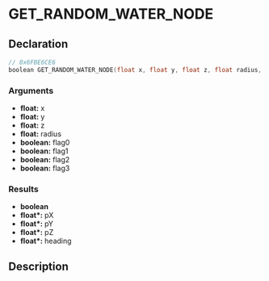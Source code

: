 # GET_RANDOM_WATER_NODE

## Declaration
```cpp
// 0x6FBE6CE6
boolean GET_RANDOM_WATER_NODE(float x, float y, float z, float radius, boolean flag0, boolean flag1, boolean flag2, boolean flag3, float* pX, float* pY, float* pZ, float* heading);
```

### Arguments
- **float:** x
- **float:** y
- **float:** z
- **float:** radius
- **boolean:** flag0
- **boolean:** flag1
- **boolean:** flag2
- **boolean:** flag3

### Results
- **boolean**
- **float\*:** pX
- **float\*:** pY
- **float\*:** pZ
- **float\*:** heading

## Description
